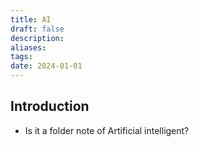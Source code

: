 ```yaml
---
title: AI
draft: false
description: 
aliases: 
tags: 
date: 2024-01-01
---
```

## Introduction
- Is it a folder note of Artificial intelligent?